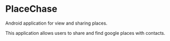 # PlaceChase
Android application for view and sharing places.

This application allows users to share and find google places with contacts.
